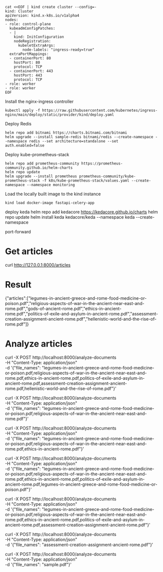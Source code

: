 ```
cat <<EOF | kind create cluster --config=-
kind: Cluster
apiVersion: kind.x-k8s.io/v1alpha4
nodes:
- role: control-plane
  kubeadmConfigPatches:
  - |
    kind: InitConfiguration
    nodeRegistration:
      kubeletExtraArgs:
        node-labels: "ingress-ready=true"
  extraPortMappings:
  - containerPort: 80
    hostPort: 80
    protocol: TCP
  - containerPort: 443
    hostPort: 443
    protocol: TCP
- role: worker
- role: worker
EOF
```
Install the nginx-ingress controller
```
kubectl apply -f https://raw.githubusercontent.com/kubernetes/ingress-nginx/main/deploy/static/provider/kind/deploy.yaml
```
Deploy Redis
```
helm repo add bitnami https://charts.bitnami.com/bitnami
helm upgrade --install sample-redis bitnami/redis --create-namespace --namespace redis --set architecture=standalone --set auth.enabled=false
```
Deploy kube-prometheus-stack
```
helm repo add prometheus-community https://prometheus-community.github.io/helm-charts
helm repo update
helm upgrade --install prometheus prometheus-community/kube-prometheus-stack -f k8s/kube-prometheus-stack/values.yaml --create-namespace --namespace monitoring
```
Load the locally built image to the kind instance
```
kind load docker-image fastapi-celery-app
```

deploy keda
helm repo add kedacore https://kedacore.github.io/charts
helm repo update
helm install keda kedacore/keda --namespace keda --create-namespace

port-forward

# Get articles
curl http://127.0.0.1:8000/articles
# Result
{"articles":["legumes-in-ancient-greece-and-rome-food-medicine-or-poison.pdf","religious-aspects-of-war-in-the-ancient-near-east-and-rome.pdf","gods-of-ancient-rome.pdf","ethics-in-ancient-rome.pdf","politics-of-exile-and-asylum-in-ancient-rome.pdf","assessment-creation-assignment-ancient-rome.pdf","hellenistic-world-and-the-rise-of-rome.pdf"]}
# Analyze articles
curl -X POST http://localhost:8000/analyze-documents \
-H "Content-Type: application/json" \
-d '{"file_names": "legumes-in-ancient-greece-and-rome-food-medicine-or-poison.pdf,religious-aspects-of-war-in-the-ancient-near-east-and-rome.pdf,ethics-in-ancient-rome.pdf,politics-of-exile-and-asylum-in-ancient-rome.pdf,assessment-creation-assignment-ancient-rome.pdf,hellenistic-world-and-the-rise-of-rome.pdf"}'

curl -X POST http://localhost:8000/analyze-documents \
-H "Content-Type: application/json" \
-d '{"file_names": "legumes-in-ancient-greece-and-rome-food-medicine-or-poison.pdf,religious-aspects-of-war-in-the-ancient-near-east-and-rome.pdf"}'

curl -X POST http://localhost:8000/analyze-documents \
-H "Content-Type: application/json" \
-d '{"file_names": "legumes-in-ancient-greece-and-rome-food-medicine-or-poison.pdf,religious-aspects-of-war-in-the-ancient-near-east-and-rome.pdf,ethics-in-ancient-rome.pdf"}'

curl -X POST http://localhost:8000/analyze-documents \
-H "Content-Type: application/json" \
-d '{"file_names": "legumes-in-ancient-greece-and-rome-food-medicine-or-poison.pdf,religious-aspects-of-war-in-the-ancient-near-east-and-rome.pdf,ethics-in-ancient-rome.pdf,politics-of-exile-and-asylum-in-ancient-rome.pdf,legumes-in-ancient-greece-and-rome-food-medicine-or-poison.pdf"}'

curl -X POST http://localhost:8000/analyze-documents \
-H "Content-Type: application/json" \
-d '{"file_names": "legumes-in-ancient-greece-and-rome-food-medicine-or-poison.pdf,religious-aspects-of-war-in-the-ancient-near-east-and-rome.pdf,ethics-in-ancient-rome.pdf,politics-of-exile-and-asylum-in-ancient-rome.pdf,assessment-creation-assignment-ancient-rome.pdf"}'


curl -X POST http://localhost:8000/analyze-documents \
-H "Content-Type: application/json" \
-d '{"file_names": "assessment-creation-assignment-ancient-rome.pdf"}'

curl -X POST http://localhost:8000/analyze-documents \
-H "Content-Type: application/json" \
-d '{"file_names": "sample.pdf"}'
